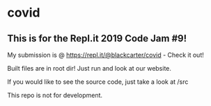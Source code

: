 # covid

## This is for the Repl.it 2019 Code Jam #9!

My submission is @ https://repl.it/@blackcarter/covid - Check it out!

Built files are in root dir! Just run and look at our website.

If you would like to see the source code, just take a look at /src

This repo is not for development.

